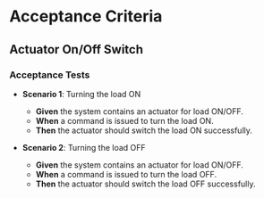 # Acceptance Criteria

## Actuator On/Off Switch

### Acceptance Tests

- **Scenario 1**: Turning the load ON
    - **Given** the system contains an actuator for load ON/OFF.
    - **When** a command is issued to turn the load ON.
    - **Then** the actuator should switch the load ON successfully.

- **Scenario 2**: Turning the load OFF
    - **Given** the system contains an actuator for load ON/OFF.
    - **When** a command is issued to turn the load OFF.
    - **Then** the actuator should switch the load OFF successfully.